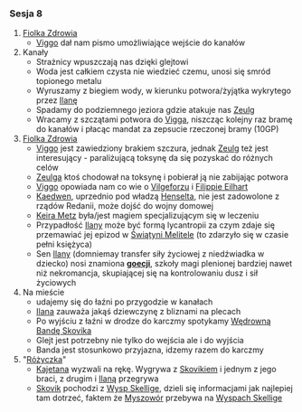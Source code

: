 ### Sesja 8
1. [Fiolka Zdrowia](#l_fiolka_zdrowia)
	* [Viggo](#p_viggo_regner) dał nam pismo umożliwiające wejście do kanałów
2. Kanały
	* Strażnicy wpuszczają nas dzięki glejtowi
	* Woda jest całkiem czysta nie wiedzieć czemu, unosi się smród topionego metalu
	* Wyruszamy z biegiem wody, w kierunku potwora/żyjątka wykrytego przez [Ilanę](#g_ilana)
	* Spadamy do podziemnego jeziora gdzie atakuje nas [Zeulg](#b_zeulg)
	* Wracamy z szczątami potwora do [Vigga](#p_viggo_regner), niszcząc kolejny raz bramę do kanałów i płacąc mandat za zepsucie rzeczonej bramy (10GP)
3. [Fiolka Zdrowia](#l_fiolka_zdrowia)
	* [Viggo](#p_viggo_regner) jest zawiedziony brakiem szczura, jednak [Zeulg](#b_zeulg) też jest interesujący - paraliżującą toksynę da się pozyskać do różnych celów
	* [Zeulga](#b_zeulg) ktoś chodował na toksynę i pobierał ją nie zabijając potwora
	* [Viggo](#p_viggo_regner) opowiada nam co wie o [Vilgeforzu](#p_vilgeforz) i [Filippie Eilhart](#p_filippa_eilhart)
	* [Kaedwen](#l_kaedwen), uprzednio pod władzą [Henselta](#p_krol_henselt), nie jest zadowolone z rządów Redanii, może dojść do wojny domowej
	* [Keira Metz](#p_keira_metz) była/jest magiem specjalizującym się w leczeniu
	* Przypadłość [Ilany](#g_ilana) może być formą lycantropii za czym zdaje się przemawiać jej epizod w [Świątyni Melitele](#l_smelitele) (to zdarzyło się w czasie pełni księżyca)
	* Sen [Ilany](#g_ilana) (domniemay transfer siły życiowej z niedźwiadka w dziecko) nosi znamiona [**goecji**](#r_goecja), szkoły magi plenionej bardziej nawet niż nekromancja, skupiającej się na kontrolowaniu dusz i sił życiowych
4. Na mieście
	* udajemy się do łaźni po przygodzie w kanałach
	* [Ilana](#g_ilana) zauważa jakąś dziewczynę z bliznami na plecach
	* Po wyjściu z łaźni w drodze do karczmy spotykamy [Wędrowną Bandę Skovika](#p_wedrowna_banda_skovika)
	* Glejt jest potrzebny nie tylko do wejścia ale i do wyjścia
	* Banda jest stosunkowo przyjazna, idzemy razem do karczmy
5. "[Różyczka](#l_rozyczka)"
	* [Kajetana](#g_kajetan) wyzwali na rękę. Wygrywa z [Skovikiem](#p_skovik) i jednym z jego braci, z drugim i [Ilaną](#g_ilana) przegrywa
	* [Skovik](#p_skovik) pochodzi z [Wysp Skellige](#l_wyspy_skellige), dzieli się informacjami jak najlepiej tam dotrzeć, faktem że [Myszowór](#p_myszowor) przebywa na [Wyspach Skellige](#l_wyspy_skellige)